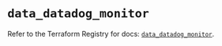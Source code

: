 # `data_datadog_monitor`

Refer to the Terraform Registry for docs: [`data_datadog_monitor`](https://registry.terraform.io/providers/datadog/datadog/3.60.0/docs/data-sources/monitor).
